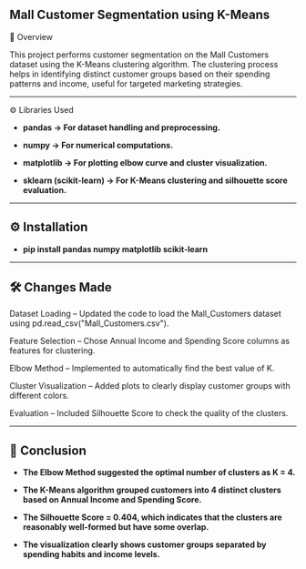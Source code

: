 ## Mall Customer Segmentation using K-Means

📌 Overview

This project performs customer segmentation on the Mall Customers dataset using the K-Means clustering algorithm. The clustering process helps in identifying distinct customer groups based on their spending patterns and income, useful for targeted marketing strategies.

----------------------------------

⚙️ Libraries Used

- **pandas → For dataset handling and preprocessing.**

- **numpy → For numerical computations.**

- **matplotlib → For plotting elbow curve and cluster visualization.**

- **sklearn (scikit-learn) → For K-Means clustering and silhouette score evaluation.**

------------------------

## ⚙️ Installation

- **pip install pandas numpy matplotlib scikit-learn**

-------------------------

## 🛠 Changes Made

Dataset Loading – Updated the code to load the Mall_Customers dataset using pd.read_csv("Mall_Customers.csv").

Feature Selection – Chose Annual Income and Spending Score columns as features for clustering.

Elbow Method – Implemented to automatically find the best value of K.

Cluster Visualization – Added plots to clearly display customer groups with different colors.

Evaluation – Included Silhouette Score to check the quality of the clusters.

------------------------------------

## 📌 Conclusion  

- **The Elbow Method suggested the optimal number of clusters as K = 4.**

- **The K-Means algorithm grouped customers into 4 distinct clusters based on Annual Income and Spending Score.**

- **The Silhouette Score = 0.404, which indicates that the clusters are reasonably well-formed but have some overlap.**

- **The visualization clearly shows customer groups separated by spending habits and income levels.**
